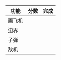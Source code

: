 | 功能  |分数 | 完成  |
| ------------- |:-------------:| -----:|
| 画飞机     |  | |
|边界          |          |    |
|子弹      |      |   |
| 敌机 |       |    |